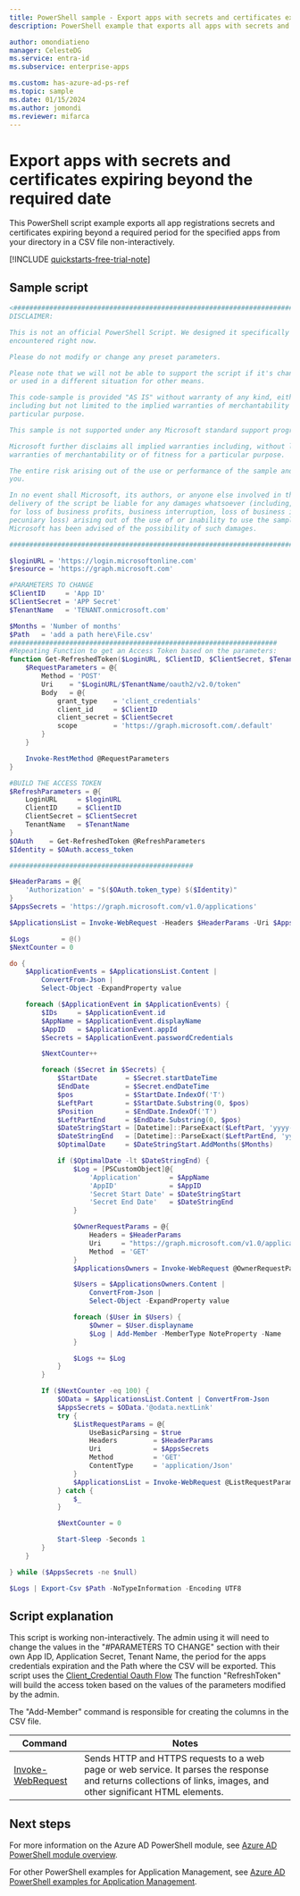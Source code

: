 ```yaml
---
title: PowerShell sample - Export apps with secrets and certificates expiring beyond the required date in Microsoft Entra tenant.
description: PowerShell example that exports all apps with secrets and certificates expiring beyond the required date for the specified apps in your Microsoft Entra tenant.

author: omondiatieno
manager: CelesteDG
ms.service: entra-id
ms.subservice: enterprise-apps

ms.custom: has-azure-ad-ps-ref
ms.topic: sample
ms.date: 01/15/2024
ms.author: jomondi
ms.reviewer: mifarca
---
```


# Export apps with secrets and certificates expiring beyond the required date

This PowerShell script example exports all app registrations secrets and certificates expiring beyond a required period for the specified apps from your directory in a CSV file non-interactively.

[!INCLUDE [quickstarts-free-trial-note](~/includes/azure-docs-pr/quickstarts-free-trial-note.md)]

## Sample script

```powershell
<#################################################################################
DISCLAIMER:

This is not an official PowerShell Script. We designed it specifically for the situation you have
encountered right now.

Please do not modify or change any preset parameters.

Please note that we will not be able to support the script if it's changed or altered in any way
or used in a different situation for other means.

This code-sample is provided "AS IS" without warranty of any kind, either expressed or implied,
including but not limited to the implied warranties of merchantability and/or fitness for a
particular purpose.

This sample is not supported under any Microsoft standard support program or service.

Microsoft further disclaims all implied warranties including, without limitation, any implied
warranties of merchantability or of fitness for a particular purpose.

The entire risk arising out of the use or performance of the sample and documentation remains with
you.

In no event shall Microsoft, its authors, or anyone else involved in the creation, production, or
delivery of the script be liable for any damages whatsoever (including, without limitation, damages
for loss of business profits, business interruption, loss of business information, or other
pecuniary loss) arising out of the use of or inability to use the sample or documentation, even if
Microsoft has been advised of the possibility of such damages.

#################################################################################>

$loginURL = 'https://login.microsoftonline.com'
$resource = 'https://graph.microsoft.com'

#PARAMETERS TO CHANGE
$ClientID     = 'App ID'
$ClientSecret = 'APP Secret'
$TenantName   = 'TENANT.onmicrosoft.com'

$Months = 'Number of months'
$Path   = 'add a path here\File.csv'
###################################################################
#Repeating Function to get an Access Token based on the parameters:
function Get-RefreshedToken($LoginURL, $ClientID, $ClientSecret, $TenantName) {
    $RequestParameters = @{
        Method = 'POST'
        Uri    = "$LoginURL/$TenantName/oauth2/v2.0/token"
        Body   = @{
            grant_type    = 'client_credentials'
            client_id     = $ClientID
            client_secret = $ClientSecret
            scope         = 'https://graph.microsoft.com/.default'
        }
    }

    Invoke-RestMethod @RequestParameters
}

#BUILD THE ACCESS TOKEN
$RefreshParameters = @{
    LoginURL     = $loginURL
    ClientID     = $ClientID
    ClientSecret = $ClientSecret
    TenantName   = $TenantName
}
$OAuth    = Get-RefreshedToken @RefreshParameters
$Identity = $OAuth.access_token

##############################################

$HeaderParams = @{
    'Authorization' = "$($OAuth.token_type) $($Identity)"
}
$AppsSecrets = 'https://graph.microsoft.com/v1.0/applications'

$ApplicationsList = Invoke-WebRequest -Headers $HeaderParams -Uri $AppsSecrets -Method GET

$Logs        = @()
$NextCounter = 0

do {
    $ApplicationEvents = $ApplicationsList.Content |
        ConvertFrom-Json |
        Select-Object -ExpandProperty value

    foreach ($ApplicationEvent in $ApplicationEvents) {
        $IDs     = $ApplicationEvent.id
        $AppName = $ApplicationEvent.displayName
        $AppID   = $ApplicationEvent.appId
        $Secrets = $ApplicationEvent.passwordCredentials

        $NextCounter++

        foreach ($Secret in $Secrets) {
            $StartDate       = $Secret.startDateTime
            $EndDate         = $Secret.endDateTime
            $pos             = $StartDate.IndexOf('T')
            $LeftPart        = $StartDate.Substring(0, $pos)
            $Position        = $EndDate.IndexOf('T')
            $LeftPartEnd     = $EndDate.Substring(0, $pos)
            $DateStringStart = [Datetime]::ParseExact($LeftPart, 'yyyy-MM-dd', $null)
            $DateStringEnd   = [Datetime]::ParseExact($LeftPartEnd, 'yyyy-MM-dd', $null)
            $OptimalDate     = $DateStringStart.AddMonths($Months)

            if ($OptimalDate -lt $DateStringEnd) {
                $Log = [PSCustomObject]@{
                    'Application'       = $AppName
                    'AppID'             = $AppID
                    'Secret Start Date' = $DateStringStart
                    'Secret End Date'   = $DateStringEnd
                }

                $OwnerRequestParams = @{
                    Headers = $HeaderParams
                    Uri     = "https://graph.microsoft.com/v1.0/applications/$IDs/owners"
                    Method  = 'GET'
                }
                $ApplicationsOwners = Invoke-WebRequest @OwnerRequestParams

                $Users = $ApplicationsOwners.Content |
                    ConvertFrom-Json |
                    Select-Object -ExpandProperty value

                foreach ($User in $Users) {
                    $Owner = $User.displayname
                    $Log | Add-Member -MemberType NoteProperty -Name  'AppOwner' -Value $Owner
                }

                $Logs += $Log
            }
        }

        If ($NextCounter -eq 100) {
            $OData = $ApplicationsList.Content | ConvertFrom-Json
            $AppsSecrets = $OData.'@odata.nextLink'
            try {
                $ListRequestParams = @{
                    UseBasicParsing = $true
                    Headers         = $HeaderParams
                    Uri             = $AppsSecrets
                    Method          = 'GET'
                    ContentType     = 'application/Json'
                }
                $ApplicationsList = Invoke-WebRequest @ListRequestParams
            } catch {
                $_
            }

            $NextCounter = 0

            Start-Sleep -Seconds 1
        }
    }

} while ($AppsSecrets -ne $null)

$Logs | Export-Csv $Path -NoTypeInformation -Encoding UTF8
```

## Script explanation

This script is working non-interactively. The admin using it will need to change the values in the "#PARAMETERS TO CHANGE" section with their own App ID, Application Secret, Tenant Name, the period for the apps credentials expiration and the Path where the CSV will be exported.
This script uses the [Client_Credential Oauth Flow](~/identity-platform/v2-oauth2-client-creds-grant-flow.md)
The function "RefreshToken" will build the access token based on the values of the parameters modified by the admin.

The "Add-Member" command is responsible for creating the columns in the CSV file.

| Command | Notes |
|---|---|
| [Invoke-WebRequest](/powershell/module/microsoft.powershell.utility/invoke-webrequest) | Sends HTTP and HTTPS requests to a web page or web service. It parses the response and returns collections of links, images, and other significant HTML elements. |

## Next steps

For more information on the Azure AD PowerShell module, see [Azure AD PowerShell module overview](/powershell/azure/active-directory/overview).

For other PowerShell examples for Application Management, see [Azure AD PowerShell examples for Application Management](../app-management-powershell-samples.md).
